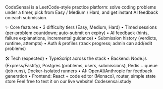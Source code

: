 CodeSensai is a LeetCode-style practice platform: solve coding problems under a timer, pick from Easy / Medium / Hard, and get instant AI feedback on each submission.

✨ Core features
	•	3 difficulty tiers (Easy, Medium, Hard)
	•	Timed sessions (per-problem countdown; auto-submit on expiry)
	•	AI feedback (hints, failure explanations, incremental guidance)
	•	Submission history (verdicts, runtime, attempts)
	•	Auth & profiles (track progress; admin can add/edit problems)

🛠 Tech (expected)
	•	TypeScript across the stack
	•	Backend: Node.js (Express/Fastify), Postgres (problems, users, submissions), Redis + queue (job runs), Docker-isolated runners
	•	AI: OpenAI/Anthropic for feedback generation
	•	Frontend: React + code editor (Monaco), router, simple state store
Feel free to test it on our live website!
Codesensai.study
